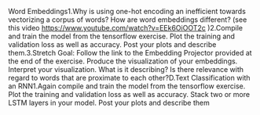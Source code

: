 Word Embeddings1.Why is using one-hot encoding an inefficient towards vectorizing a corpus of words?  How are word embeddings different? (see this video https://www.youtube.com/watch?v=EEk6OiOOT2c )2.Compile and train the model from the tensorflow exercise.  Plot the training and validation loss as well as accuracy.  Post your plots and describe them.3.Stretch Goal:  Follow the link to the Embedding Projector provided at the end of the exercise.  Produce the visualization of your embeddings.  Interpret your visualization.  What is it describing?  Is there relevance with regard to words that are proximate to each other?D.Text Classification with an RNN1.Again compile and train the model from the tensorflow exercise.  Plot the training and validation loss as well as accuracy.  Stack two or more LSTM layers in your model.  Post your plots and describe them
